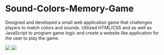 # Sound-Colors-Memory-Game

Designed and developed a small web application game that challenges players to match colors and sounds. Utilized HTML/CSS and as well as JavaScript to program game logic and create a website like application for the user to play the game.

![](http://g.recordit.co/n3u0R23JxP.gif)
![](http://g.recordit.co/nFDOMXJ5n9.gif)
